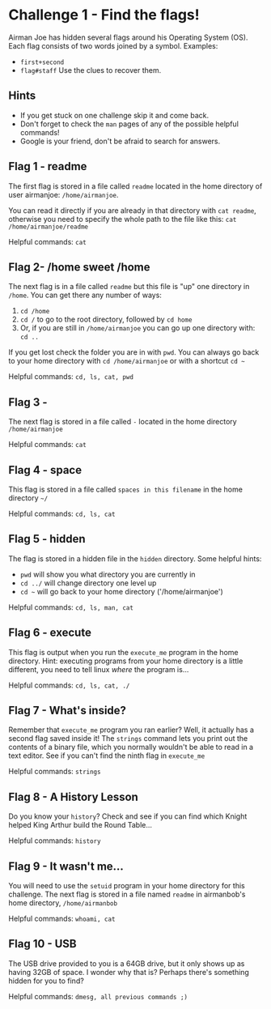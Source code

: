 # Challenge 1 - Find the flags!

Airman Joe has hidden several flags around his Operating System (OS). Each flag consists of two
words joined by a symbol. Examples:

- `first+second`
- `flag#staff`
  Use the clues to recover them.

## Hints

- If you get stuck on one challenge skip it and come back.
- Don't forget to check the `man` pages of any of the possible helpful commands!
- Google is your friend, don't be afraid to search for answers.

## Flag 1 - readme

The first flag is stored in a file called `readme` located in the home
directory of user airmanjoe: `/home/airmanjoe`.

You can read it directly if you are already in that directory with `cat readme`,
otherwise you need to specify the whole path to the file like this:
`cat /home/airmanjoe/readme`

Helpful commands:
`cat`

## Flag 2- /home sweet /home

The next flag is in a file called `readme` but this file is "up" one directory in `/home`. You can get there any number of ways:

1. `cd /home`
2. `cd /` to go to the root directory, followed by `cd home`
3. Or, if you are still in `/home/airmanjoe` you can go up one directory with:
   `cd ..`

If you get lost check the folder you are in with `pwd`. You can always go back
to your home directory with `cd /home/airmanjoe` or with a shortcut `cd ~`

Helpful commands:
`cd, ls, cat, pwd`

## Flag 3 -

The next flag is stored in a file called `-` located in the home
directory `/home/airmanjoe`

Helpful commands:
`cat`

## Flag 4 - space

This flag is stored in a file called `spaces in this filename` in the home
directory `~/`

Helpful commands:
`cd, ls, cat`

## Flag 5 - hidden

The flag is stored in a hidden file in the `hidden` directory.
Some helpful hints:

- `pwd` will show you what directory you are currently in
- `cd ../` will change directory one level up
- `cd ~` will go back to your home directory ('/home/airmanjoe')

Helpful commands:
`cd, ls, man, cat`

## Flag 6 - execute

This flag is output when you run the `execute_me` program in the home directory.
Hint: executing programs from your home directory is a little different, you
need to tell linux _where_ the program is...

Helpful commands:
`cd, ls, cat, ./`

## Flag 7 - What's inside?

Remember that `execute_me` program you ran earlier? Well, it actually has a second flag saved inside it! The `strings` command lets you print out the contents of a binary file, which you normally wouldn't be able to read in a text editor. See if you can't find the ninth flag in `execute_me`

Helpful commands:
`strings`

## Flag 8 - A History Lesson

Do you know your `history`? Check and see if you can find which Knight helped King
Arthur build the Round Table...

Helpful commands:
`history`

## Flag 9 - It wasn't me...

You will need to use the `setuid` program in your home directory for this challenge.
The next flag is stored in a file named `readme` in airmanbob's home directory, `/home/airmanbob`

Helpful commands:
`whoami, cat`

## Flag 10 - USB

The USB drive provided to you is a 64GB drive, but it only shows up as having 32GB of space. I wonder why that is? Perhaps there's something hidden for you to find?

Helpful commands:
`dmesg, all previous commands ;)`
